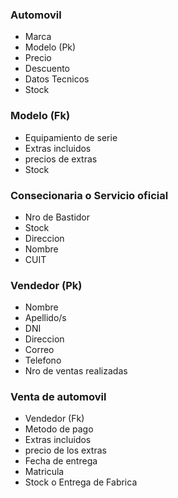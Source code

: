 ### Automovil
- Marca
- Modelo (Pk)
- Precio
- Descuento
- Datos Tecnicos
- Stock

### Modelo (Fk)
- Equipamiento de serie
- Extras incluidos
- precios de extras
- Stock

### Consecionaria o Servicio oficial
- Nro de Bastidor
- Stock
- Direccion
- Nombre
- CUIT

### Vendedor (Pk)
- Nombre
- Apellido/s
- DNI
- Direccion
- Correo
- Telefono
- Nro de ventas realizadas

### Venta de automovil
- Vendedor (Fk)
- Metodo de pago
- Extras incluidos
- precio de los extras
- Fecha de entrega
- Matricula
- Stock o Entrega de Fabrica
